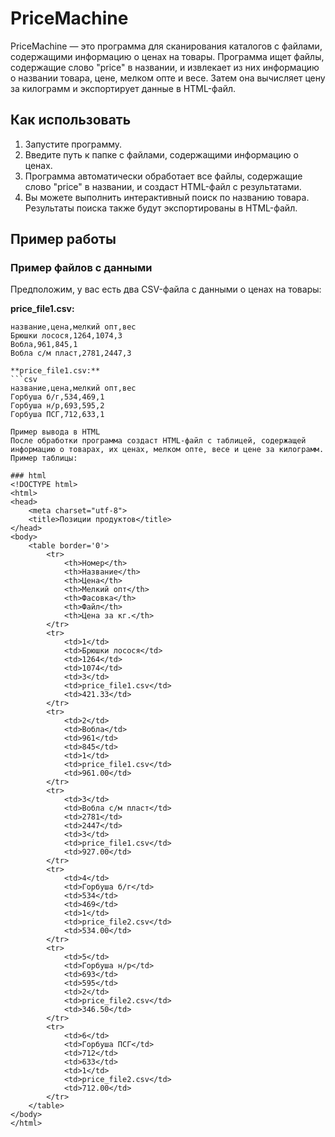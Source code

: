 # PriceMachine

PriceMachine — это программа для сканирования каталогов с файлами, содержащими информацию о ценах на товары. Программа ищет файлы, содержащие слово "price" в названии, и извлекает из них информацию о названии товара, цене, мелком опте и весе. Затем она вычисляет цену за килограмм и экспортирует данные в HTML-файл.

## Как использовать

1. Запустите программу.
2. Введите путь к папке с файлами, содержащими информацию о ценах.
3. Программа автоматически обработает все файлы, содержащие слово "price" в названии, и создаст HTML-файл с результатами.
4. Вы можете выполнить интерактивный поиск по названию товара. Результаты поиска также будут экспортированы в HTML-файл.

## Пример работы

### Пример файлов с данными

Предположим, у вас есть два CSV-файла с данными о ценах на товары:

**price_file1.csv:**
```csv
название,цена,мелкий опт,вес
Брюшки лосося,1264,1074,3
Вобла,961,845,1
Вобла с/м пласт,2781,2447,3

**price_file1.csv:**
```csv
название,цена,мелкий опт,вес
Горбуша б/г,534,469,1
Горбуша н/р,693,595,2
Горбуша ПСГ,712,633,1

Пример вывода в HTML
После обработки программа создаст HTML-файл с таблицей, содержащей информацию о товарах, их ценах, мелком опте, весе и цене за килограмм. Пример таблицы:

### html
<!DOCTYPE html>
<html>
<head>
    <meta charset="utf-8">
    <title>Позиции продуктов</title>
</head>
<body>
    <table border='0'>
        <tr>
            <th>Номер</th>
            <th>Название</th>
            <th>Цена</th>
            <th>Мелкий опт</th>
            <th>Фасовка</th>
            <th>Файл</th>
            <th>Цена за кг.</th>
        </tr>
        <tr>
            <td>1</td>
            <td>Брюшки лосося</td>
            <td>1264</td>
            <td>1074</td>
            <td>3</td>
            <td>price_file1.csv</td>
            <td>421.33</td>
        </tr>
        <tr>
            <td>2</td>
            <td>Вобла</td>
            <td>961</td>
            <td>845</td>
            <td>1</td>
            <td>price_file1.csv</td>
            <td>961.00</td>
        </tr>
        <tr>
            <td>3</td>
            <td>Вобла с/м пласт</td>
            <td>2781</td>
            <td>2447</td>
            <td>3</td>
            <td>price_file1.csv</td>
            <td>927.00</td>
        </tr>
        <tr>
            <td>4</td>
            <td>Горбуша б/г</td>
            <td>534</td>
            <td>469</td>
            <td>1</td>
            <td>price_file2.csv</td>
            <td>534.00</td>
        </tr>
        <tr>
            <td>5</td>
            <td>Горбуша н/р</td>
            <td>693</td>
            <td>595</td>
            <td>2</td>
            <td>price_file2.csv</td>
            <td>346.50</td>
        </tr>
        <tr>
            <td>6</td>
            <td>Горбуша ПСГ</td>
            <td>712</td>
            <td>633</td>
            <td>1</td>
            <td>price_file2.csv</td>
            <td>712.00</td>
        </tr>
    </table>
</body>
</html>
